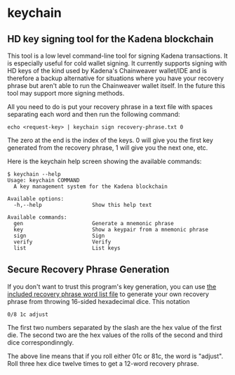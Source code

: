 # keychain

## HD key signing tool for the Kadena blockchain

This tool is a low level command-line tool for signing Kadena transactions. It
is especially useful for cold wallet signing. It currently supports signing with
HD keys of the kind used by Kadena's Chainweaver wallet/IDE and is therefore a
backup alternative for situations where you have your recovery phrase but aren't
able to run the Chainweaver wallet itself. In the future this tool may support
more signing methods.

All you need to do is put your recovery phrase in a text file with spaces
separating each word and then run the following command:

```
echo <request-key> | keychain sign recovery-phrase.txt 0
```

The zero at the end is the index of the keys. 0 will give you the first key
generated from the recovery phrase, 1 will give you the next one, etc.

Here is the keychain help screen showing the available commands:

```
$ keychain --help
Usage: keychain COMMAND
  A key management system for the Kadena blockchain

Available options:
  -h,--help                Show this help text

Available commands:
  gen                      Generate a mnemonic phrase
  key                      Show a keypair from a mnemonic phrase
  sign                     Sign
  verify                   Verify
  list                     List keys
```

## Secure Recovery Phrase Generation

If you don't want to trust this program's key generation, you can use [the
included recovery phrase word list file](bip39-hex-dice.txt) to generate your
own recovery phrase from throwing 16-sided hexadecimal dice.  This notation

```
0/8 1c adjust
```

The first two numbers separated by the slash are the hex value of the first die.
The second two are the hex values of the rolls of the second and third dice
correspondinngly.

The above line means that if you roll either 01c or 81c, the word is "adjust".
Roll three hex dice twelve times to get a 12-word recovery phrase.
